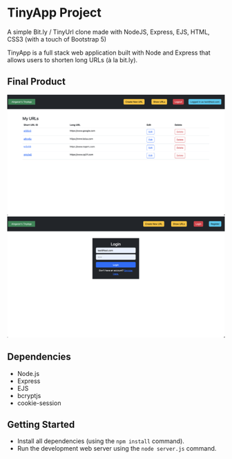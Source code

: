 # TinyApp Project

A simple Bit.ly / TinyUrl clone made with NodeJS, Express, EJS, HTML, CSS3 (with a touch of Bootstrap 5)

TinyApp is a full stack web application built with Node and Express that allows users to shorten long URLs (à la bit.ly).

## Final Product

!["Screenshot of URLs page"](https://github.com/aingarant/tinyapp_updated/blob/master/docs/urls-page.png)
!["Screenshot of Login page"](https://github.com/aingarant/tinyapp_updated/blob/master/docs/login-page.png)

## Dependencies

- Node.js
- Express
- EJS
- bcryptjs
- cookie-session

## Getting Started

- Install all dependencies (using the `npm install` command).
- Run the development web server using the `node server.js` command.
